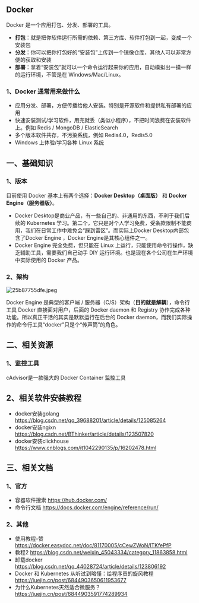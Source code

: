 ## Docker

Docker 是一个应用打包、分发、部署的工具。

- **打包**：就是把你软件运行所需的依赖、第三方库、软件打包到一起，变成一个安装包
- **分发**：你可以把你打包好的“安装包”上传到一个镜像仓库，其他人可以非常方便的获取和安装
- **部署**：拿着“安装包”就可以一个命令运行起来你的应用，自动模拟出一摸一样的运行环境，不管是在 Windows/Mac/Linux。

### 1、Docker 通常用来做什么

- 应用分发、部署，方便传播给他人安装。特别是开源软件和提供私有部署的应用
- 快速安装测试/学习软件，用完就丢（类似小程序），不把时间浪费在安装软件上。例如 Redis / MongoDB / ElasticSearch
- 多个版本软件共存，不污染系统，例如 Redis4.0，Redis5.0
- Windows 上体验/学习各种 Linux 系统

## 一、基础知识

### 1、版本

目前使用 Docker 基本上有两个选择：**Docker Desktop（桌面版）** 和 **Docker Engine（服务器版）**。

- Docker Desktop是商业产品，有一些自己的、非通用的东西，不利于我们后续的 Kubernetes 学习。第二个，它只是对个人学习免费，受条款限制不能商用，我们在日常工作中难免会“踩到雷区”。而实际上Docker Desktop内部包含了Docker Engine ，Docker Engine是其核心组件之一。
- Docker Engine 完全免费，但只能在 Linux 上运行，只能使用命令行操作，缺乏辅助工具，需要我们自己动手 DIY 运行环境。也是现在各个公司在生产环境中实际使用的 Docker 产品。

### 2、架构

![25b87755dfe.jpeg](https://pic1.imgdb.cn/item/6443f0d90d2dde577780cb22.webp)

Docker Engine 是典型的客户端 / 服务器（C/S）架构（**目的就是解耦**），命令行工具 Docker 直接面对用户，后面的 Docker daemon 和 Registry 协作完成各种功能。所以真正干活的其实是默默运行在后台的 Docker daemon，而我们实际操作的命令行工具“docker”只是个“传声筒”的角色。

## 二、相关资源

### 1、监控工具

cAdvisor是一款强大的 Docker Container 监控工具

## 2、相关软件安装教程

- docker安装golang https://blog.csdn.net/qq_39688201/article/details/125085264
- docker安装ngixn https://blog.csdn.net/BThinker/article/details/123507820
- docker安装clickhouse https://www.cnblogs.com/it1042290135/p/16202478.html

## 三、相关文档

### 1、官方

- 容器软件搜索 https://hub.docker.com/
- 命令行文档 https://docs.docker.com/engine/reference/run/

### 2、其他

- 使用教程-赞 https://docker.easydoc.net/doc/81170005/cCewZWoN/lTKfePfP
- 教程2 https://blog.csdn.net/weixin_45043334/category_11863858.html
- 卸载docker https://blog.csdn.net/qq_44028724/article/details/123806192
- Docker 和 Kubernetes 从听过到略懂：给程序员的旋风教程 https://juejin.cn/post/6844903650611953677
-  为什么Kubernetes天然适合微服务？ https://juejin.cn/post/6844903591774289934